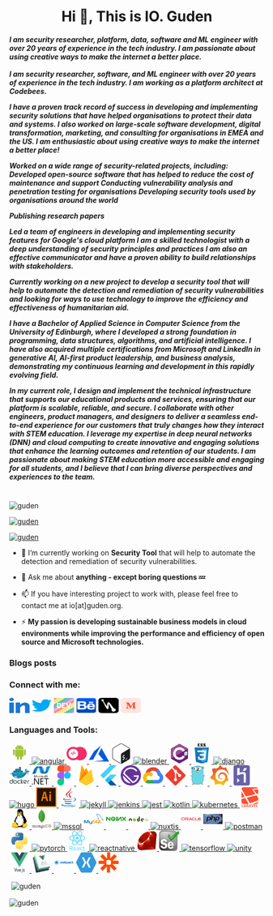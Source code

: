 <h1 align="center">Hi 👋, This is IO. Guden</h1>
<h5 align="left">I am security researcher, platform, data, software and ML engineer with over 20 years of experience in the tech industry. I am passionate about using creative ways to make the internet a better place.
<br> <br>
I am security researcher, software, and ML engineer with over 20 years of experience in the tech industry. I am working as a platform architect at Codebees.

I have a proven track record of success in developing and implementing security solutions that have helped organisations to protect their data and systems. I also worked on large-scale software development, digital transformation, marketing, and consulting for organisations in EMEA and the US. I am enthusiastic about using creative ways to make the internet a better place!

Worked on a wide range of security-related projects, including:
Developed open-source software that has helped to reduce the cost of maintenance and support
Conducting vulnerability analysis and penetration testing for organisations
Developing security tools used by organisations around the world

Publishing research papers

Led a team of engineers in developing and implementing security features for Google's cloud platform
I am a skilled technologist with a deep understanding of security principles and practices I am also an effective communicator and have a proven ability to build relationships with stakeholders.

Currently working on a new project to develop a security tool that will help to automate the detection and remediation of security vulnerabilities and looking for ways to use technology to improve the efficiency and effectiveness of humanitarian aid.

I have a Bachelor of Applied Science in Computer Science from the University of Edinburgh, where I developed a strong foundation in programming, data structures, algorithms, and artificial intelligence. I have also acquired multiple certifications from Microsoft and LinkedIn in generative AI, AI-first product leadership, and business analysis, demonstrating my continuous learning and development in this rapidly evolving field.

In my current role, I design and implement the technical infrastructure that supports our educational products and services, ensuring that our platform is scalable, reliable, and secure. I collaborate with other engineers, product managers, and designers to deliver a seamless end-to-end experience for our customers that truly changes how they interact with STEM education. I leverage my expertise in deep neural networks (DNN) and cloud computing to create innovative and engaging solutions that enhance the learning outcomes and retention of our students. I am passionate about making STEM education more accessible and engaging for all students, and I believe that I can bring diverse perspectives and experiences to the team.<br> <br></h5>

<p align="left"> <img src="https://komarev.com/ghpvc/?username=guden&label=Profile%20views&color=0e75b6&style=flat" alt="guden" /> </p>

<p align="left"> <a href="https://github.com/ryo-ma/github-profile-trophy"><img src="https://github-profile-trophy.vercel.app/?username=guden" alt="guden" /></a> </p>

<p align="left"> <a href="https://twitter.com/guden" target="blank"><img src="https://img.shields.io/twitter/follow/guden?logo=twitter&style=for-the-badge" alt="guden" /></a> </p>

- 🔭 I’m currently working on **Security Tool** that will help to automate the detection and remediation of security vulnerabilities.

- 💬 Ask me about **anything - except boring questions 💤**

- 📫 If you have interesting project to work with, please feel free to contact me at io[at]guden.org.

- ⚡ **My passion is developing sustainable business models in cloud environments while improving the performance and efficiency of open source and Microsoft technologies.**

### Blogs posts
<!-- BLOG-POST-LIST:START -->
<!-- BLOG-POST-LIST:END -->

<h3 align="left">Connect with me:</h3>
<p align="left">
<a href="https://linkedin.com/in/guden" target="blank"><img align="center" src="https://github.com/guden/github/blob/master/images/icons/linked-in-alt.svg" alt="Guden on LinkedIn" height="30" width="40" /></a>
<a href="https://twitter.com/guden" target="blank"><img align="center" src="https://github.com/guden/github/blob/master/images/icons/twitter.svg" alt="Guden on Twitter" height="30" width="40" /></a>
<a href="https://dev.to/guden" target="blank"><img align="center" src="https://github.com/guden/github/blob/master/images/icons/devto.svg" alt="Guden on Dev.to" height="30" width="40" /></a>
<a href="https://be.net/guden" target="blank"><img align="center" src="https://github.com/guden/github/blob/master/images/icons/behance.svg" alt="Guden on Behance" height="30" width="40" /></a>
<a href="https://hashnode.com/@guden" target="blank"><img align="center" src="https://github.com/guden/github/blob/master/images/icons/hashnode.svg" alt="Guden on Hashnode" height="30" width="40" /></a>
<a href="https://guden.medium.com/" target="blank"><img align="center" src="https://github.com/guden/github/blob/master/images/icons/medium.svg" alt="Guden on Medium" height="30" width="40" /></a>
</p>

<h3 align="left">Languages and Tools:</h3>
<p align="left"> <a href="https://developer.android.com" target="_blank" rel="noreferrer"> <img src="https://github.com/guden/github/blob/master/images/icons/android-original-wordmark.svg" alt="android" width="40" height="40"/> </a> <a href="https://angular.io" target="_blank" rel="noreferrer"> <img src="https://github.com/guden/github/blob/master/images/icons/angular.svg" alt="angular" width="40" height="40"/> </a> <a href="https://appwrite.io" target="_blank" rel="noreferrer"> <img src="https://github.com/guden/github/blob/master/images/icons/appwriteio-icon.svg" alt="appwrite" width="40" height="40"/> </a> <a href="https://azure.microsoft.com/en-in/" target="_blank" rel="noreferrer"> <img src="https://github.com/guden/github/blob/master/images/icons/microsoft_azure-icon.svg" alt="azure" width="40" height="40"/> </a> <a href="https://www.gnu.org/software/bash/" target="_blank" rel="noreferrer"> <img src="https://github.com/guden/github/blob/master/images/icons/gnu_bash-icon.svg" alt="bash" width="40" height="40"/> </a> <a href="https://www.blender.org/" target="_blank" rel="noreferrer"> <img src="https://github.com/guden/github/blob/master/images/icons/blender_community_badge_white.svg" alt="blender" width="40" height="40"/> </a> <a href="https://www.w3schools.com/cs/" target="_blank" rel="noreferrer"> <img src="https://github.com/guden/github/blob/master/images/icons/csharp-original.svg" alt="csharp" width="40" height="40"/> </a> <a href="https://www.w3schools.com/css/" target="_blank" rel="noreferrer"> <img src="https://github.com/guden/github/blob/master/images/icons/css3-original-wordmark.svg" alt="css3" width="40" height="40"/> </a> <a href="https://www.djangoproject.com/" target="_blank" rel="noreferrer"> <img src="https://github.com/guden/github/blob/master/images/icons/django.svg" alt="django" width="40" height="40"/> </a> <a href="https://www.docker.com/" target="_blank" rel="noreferrer"> <img src="https://github.com/guden/github/blob/master/images/icons/docker-original-wordmark.svg" alt="docker" width="40" height="40"/> </a> <a href="https://dotnet.microsoft.com/" target="_blank" rel="noreferrer"> <img src="https://github.com/guden/github/blob/master/images/icons/dot-net-original-wordmark.svg" alt="dotnet" width="40" height="40"/> </a> <a href="https://www.figma.com/" target="_blank" rel="noreferrer"> <img src="https://github.com/guden/github/blob/master/images/icons/figma-icon.svg" alt="figma" width="40" height="40"/> </a> <a href="https://firebase.google.com/" target="_blank" rel="noreferrer"> <img src="https://github.com/guden/github/blob/master/images/icons/firebase-icon.svg" alt="firebase" width="40" height="40"/> </a> <a href="https://flutter.dev" target="_blank" rel="noreferrer"> <img src="https://github.com/guden/github/blob/master/images/icons/flutterio-icon.svg" alt="flutter" width="40" height="40"/> </a> <a href="https://www.gatsbyjs.com/" target="_blank" rel="noreferrer"> <img src="https://github.com/guden/github/blob/master/images/icons/gatsbyjs-icon.svg" alt="gatsby" width="40" height="40"/> </a> <a href="https://cloud.google.com" target="_blank" rel="noreferrer"> <img src="https://github.com/guden/github/blob/master/images/icons/google_cloud-icon.svg" alt="gcp" width="40" height="40"/> </a> <a href="https://git-scm.com/" target="_blank" rel="noreferrer"> <img src="https://github.com/guden/github/blob/master/images/icons/git-scm-icon.svg" alt="git" width="40" height="40"/> </a> <a href="https://golang.org" target="_blank" rel="noreferrer"> <img src="https://github.com/guden/github/blob/master/images/icons/go-original.svg" alt="go" width="40" height="40"/> </a> <a href="https://grafana.com" target="_blank" rel="noreferrer"> <img src="https://github.com/guden/github/blob/master/images/icons/grafana-icon.svg" alt="grafana" width="40" height="40"/> </a> <a href="https://heroku.com" target="_blank" rel="noreferrer"> <img src="https://github.com/guden/github/blob/master/images/icons/heroku-icon.svg" alt="heroku" width="40" height="40"/> </a> <a href="https://gohugo.io/" target="_blank" rel="noreferrer"> <img src="https://github.com/guden/github/blob/master/images/icons/hugo.svg" alt="hugo" width="40" height="40"/> </a> <a href="https://www.adobe.com/in/products/illustrator.html" target="_blank" rel="noreferrer"> <img src="https://github.com/guden/github/blob/master/images/icons/adobe_illustrator-icon.svg" alt="illustrator" width="40" height="40"/> </a> <a href="https://www.java.com" target="_blank" rel="noreferrer"> <img src="https://github.com/guden/github/blob/master/images/icons/java-original.svg" alt="java" width="40" height="40"/> </a> <a href="https://jekyllrb.com/" target="_blank" rel="noreferrer"> <img src="https://github.com/guden/github/blob/master/images/icons/jekyllrb-icon.svg" alt="jekyll" width="40" height="40"/> </a> <a href="https://www.jenkins.io" target="_blank" rel="noreferrer"> <img src="https://github.com/guden/github/blob/master/images/icons/jenkins-icon.svg" alt="jenkins" width="40" height="40"/> </a> <a href="https://jestjs.io" target="_blank" rel="noreferrer"> <img src="https://github.com/guden/github/blob/master/images/icons/jestjsio-icon.svg" alt="jest" width="40" height="40"/> </a> <a href="https://kotlinlang.org" target="_blank" rel="noreferrer"> <img src="https://github.com/guden/github/blob/master/images/icons/kotlinlang-icon.svg" alt="kotlin" width="40" height="40"/> </a> <a href="https://kubernetes.io" target="_blank" rel="noreferrer"> <img src="https://github.com/guden/github/blob/master/images/icons/kubernetes-icon.svg" alt="kubernetes" width="40" height="40"/> </a> <a href="https://laravel.com/" target="_blank" rel="noreferrer"> <img src="https://github.com/guden/github/blob/master/images/icons/laravel-plain-wordmark.svg" alt="laravel" width="40" height="40"/> </a> <a href="https://www.linux.org/" target="_blank" rel="noreferrer"> <img src="https://github.com/guden/github/blob/master/images/icons/linux-original.svg" alt="linux" width="40" height="40"/> </a> <a href="https://www.mongodb.com/" target="_blank" rel="noreferrer"> <img src="https://github.com/guden/github/blob/master/images/icons/mongodb-original-wordmark.svg" alt="mongodb" width="40" height="40"/> </a> <a href="https://www.microsoft.com/en-us/sql-server" target="_blank" rel="noreferrer"> <img src="https://github.com/guden/github/blob/master/images/icons/microsoft-sql-server-logo.svg" alt="mssql" width="40" height="40"/> </a> <a href="https://www.mysql.com/" target="_blank" rel="noreferrer"> <img src="https://github.com/guden/github/blob/master/images/icons/mysql-original-wordmark.svg" alt="mysql" width="40" height="40"/> </a> <a href="https://www.nginx.com" target="_blank" rel="noreferrer"> <img src="https://github.com/guden/github/blob/master/images/icons/nginx-original.svg" alt="nginx" width="40" height="40"/> </a> <a href="https://nodejs.org" target="_blank" rel="noreferrer"> <img src="https://github.com/guden/github/blob/master/images/icons/nodejs-original-wordmark.svg" alt="nodejs" width="40" height="40"/> </a> <a href="https://nuxtjs.org/" target="_blank" rel="noreferrer"> <img src="https://github.com/guden/github/blob/master/images/icons/nuxtjs-icon.svg" alt="nuxtjs" width="40" height="40"/> </a> <a href="https://www.oracle.com/" target="_blank" rel="noreferrer"> <img src="https://github.com/guden/github/blob/master/images/icons/oracle-original.svg" alt="oracle" width="40" height="40"/> </a> <a href="https://www.php.net" target="_blank" rel="noreferrer"> <img src="https://github.com/guden/github/blob/master/images/icons/php-original.svg" alt="php" width="40" height="40"/> </a> <a href="https://postman.com" target="_blank" rel="noreferrer"> <img src="https://github.com/guden/github/blob/master/images/icons/getpostman-icon.svg" alt="postman" width="40" height="40"/> </a> <a href="https://www.python.org" target="_blank" rel="noreferrer"> <img src="https://github.com/guden/github/blob/master/images/icons/python-original.svg" alt="python" width="40" height="40"/> </a> <a href="https://pytorch.org/" target="_blank" rel="noreferrer"> <img src="https://github.com/guden/github/blob/master/images/icons/pytorch-icon.svg" alt="pytorch" width="40" height="40"/> </a> <a href="https://reactjs.org/" target="_blank" rel="noreferrer"> <img src="https://github.com/guden/github/blob/master/images/icons/react-original-wordmark.svg" alt="react" width="40" height="40"/> </a> <a href="https://reactnative.dev/" target="_blank" rel="noreferrer"> <img src="https://github.com/guden/github/blob/master/images/icons/reactnative_logo.svg" alt="reactnative" width="40" height="40"/> </a> <a href="https://www.ruby-lang.org/en/" target="_blank" rel="noreferrer"> <img src="https://github.com/guden/github/blob/master/images/icons/ruby-original.svg" alt="ruby" width="40" height="40"/> </a> <a href="https://www.selenium.dev" target="_blank" rel="noreferrer"> <img src="https://github.com/guden/github/blob/master/images/icons/selenium-logo.svg" alt="selenium" width="40" height="40"/> </a> <a href="https://www.tensorflow.org" target="_blank" rel="noreferrer"> <img src="https://github.com/guden/github/blob/master/images/icons/tensorflow-icon.svg" alt="tensorflow" width="40" height="40"/> </a> <a href="https://unity.com/" target="_blank" rel="noreferrer"> <img src="https://github.com/guden/github/blob/master/images/icons/unity3d-icon.svg" alt="unity" width="40" height="40"/> </a> <a href="https://vuejs.org/" target="_blank" rel="noreferrer"> <img src="https://github.com/guden/github/blob/master/images/icons/vuejs-original-wordmark.svg" alt="vuejs" width="40" height="40"/> </a> <a href="https://vuepress.vuejs.org/" target="_blank" rel="noreferrer"> <img src="https://github.com/guden/github/blob/master/images/icons/VuePress.svg" alt="vuepress" width="40" height="40"/> </a> <a href="https://webpack.js.org" target="_blank" rel="noreferrer"> <img src="https://github.com/guden/github/blob/master/images/icons/webpack-original-wordmark.svg" alt="webpack" width="40" height="40"/> </a> <a href="https://dotnet.microsoft.com/apps/xamarin" target="_blank" rel="noreferrer"> <img src="https://github.com/guden/github/blob/master/images/icons/xamarin.svg" alt="xamarin" width="40" height="40"/> </a> <a href="https://zapier.com" target="_blank" rel="noreferrer"> <img src="https://github.com/guden/github/blob/master/images/icons/zapier-icon.svg" alt="zapier" width="40" height="40"/> </a> </p>

<p>&nbsp;<img align="center" src="https://github-readme-stats.vercel.app/api?username=guden&show_icons=true&locale=en" alt="guden" /></p>

<p><img align="center" src="https://github-readme-streak-stats.herokuapp.com/?user=guden&" alt="guden" /></p>
